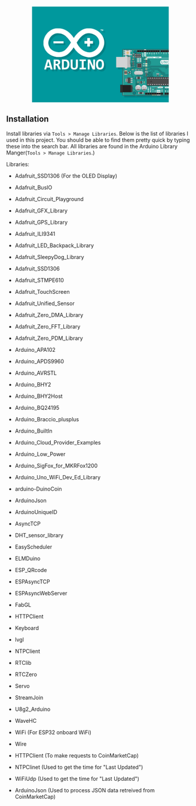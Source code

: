 <p align="center">
  <img height="256" src="images/logo.jpeg">
</p>

## Installation
Install libraries via `Tools > Manage Libraries`. Below is the list of libraries I used in this project. You should be able to find them pretty quick by typing these into the search bar. All libraries are found in the Arduino Library Manger(`Tools > Manage Libraries`.)

Libraries:
* Adafruit_SSD1306 (For the OLED Display)
* Adafruit_BusIO
* Adafruit_Circuit_Playground
* Adafruit_GFX_Library
* Adafruit_GPS_Library
* Adafruit_ILI9341
* Adafruit_LED_Backpack_Library
* Adafruit_SleepyDog_Library
* Adafruit_SSD1306
* Adafruit_STMPE610
* Adafruit_TouchScreen
* Adafruit_Unified_Sensor
* Adafruit_Zero_DMA_Library
* Adafruit_Zero_FFT_Library
* Adafruit_Zero_PDM_Library
* Arduino_APA102
* Arduino_APDS9960
* Arduino_AVRSTL
* Arduino_BHY2
* Arduino_BHY2Host
* Arduino_BQ24195
* Arduino_Braccio_plusplus
* Arduino_BuiltIn
* Arduino_Cloud_Provider_Examples
* Arduino_Low_Power
* Arduino_SigFox_for_MKRFox1200
* Arduino_Uno_WiFi_Dev_Ed_Library
* arduino-DuinoCoin
* ArduinoJson
* ArduinoUniqueID
* AsyncTCP
* DHT_sensor_library
* EasyScheduler
* ELMDuino
* ESP_QRcode
* ESPAsyncTCP
* ESPAsyncWebServer
* FabGL
* HTTPClient
* Keyboard
* lvgl
* NTPClient
* RTClib
* RTCZero
* Servo
* StreamJoin
* U8g2_Arduino
* WaveHC


* WiFi (For ESP32 onboard WiFi)
* Wire
* HTTPClient (To make requests to CoinMarketCap)
* NTPClinet (Used to get the time for "Last Updated")
* WiFiUdp (Used to get the time for "Last Updated")
* ArduinoJson (Used to process JSON data retreived from CoinMarketCap)

